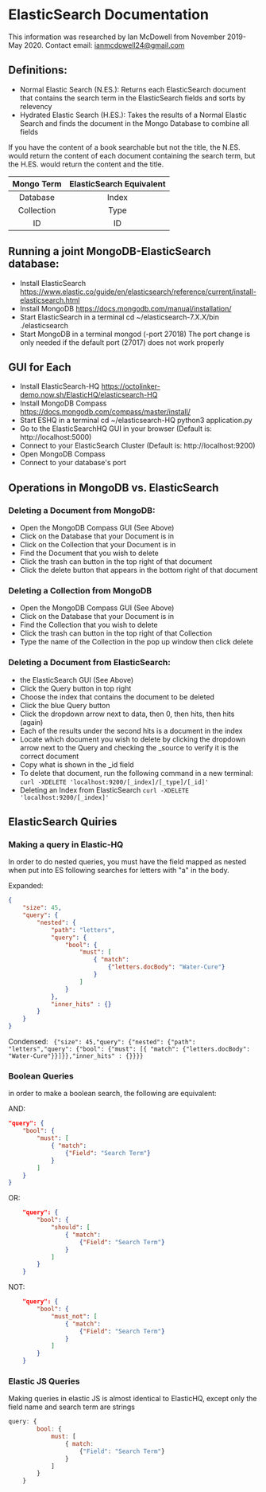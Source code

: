 # ElasticSearch Documentation
This information was researched by Ian McDowell from November 2019-May 2020. Contact email: ianmcdowell24@gmail.com
## Definitions:
- Normal Elastic Search (N.ES.): Returns each ElasticSearch document that contains the search term in the ElasticSearch fields and sorts by relevency
- Hydrated Elastic Search (H.ES.): Takes the results of a Normal Elastic Search and finds the document in the Mongo Database to combine all fields 

If you have the content of a book searchable but not the title, the N.ES. would return the content of each document containing the search term, but the H.ES. would return the content and the title.

|  Mongo Term  | ElasticSearch Equivalent |
|:------------:|:------------------------:|
|   Database   |           Index          |
|  Collection  |           Type           |
|      ID      |            ID            |

## Running a joint MongoDB-ElasticSearch database:
- Install ElasticSearch https://www.elastic.co/guide/en/elasticsearch/reference/current/install-elasticsearch.html
- Install MongoDB https://docs.mongodb.com/manual/installation/
- Start ElasticSearch in a terminal
		cd ~/elasticsearch-7.X.X/bin
		./elasticsearch
- Start MongoDB in a terminal
		mongod (-port 27018)
The port change is only needed if the default port (27017) does not work properly

## GUI for Each
- Install ElasticSearch-HQ https://octolinker-demo.now.sh/ElasticHQ/elasticsearch-HQ
- Install MongoDB Compass https://docs.mongodb.com/compass/master/install/
- Start ESHQ in a terminal
		cd ~/elasticsearch-HQ
		python3 application.py
- Go to the ElasticSearchHQ GUI in your browser (Default is: http://localhost:5000)
- Connect to your ElasticSearch Cluster (Default is: http://localhost:9200)
- Open MongoDB Compass
- Connect to your database's port

## Operations in MongoDB vs. ElasticSearch

### Deleting a Document from MongoDB:
- Open the MongoDB Compass GUI (See Above)
- Click on the Database that your Document is in
- Click on the Collection that your Document is in
- Find the Document that you wish to delete
- Click the trash can button in the top right of that document
- Click the delete button that appears in the bottom right of that document

### Deleting a Collection from MongoDB
- Open the MongoDB Compass GUI (See Above)
- Click on the Database that your Document is in
- Find the Collection that you wish to delete
- Click the trash can button in the top right of that Collection
- Type the name of the Collection in the pop up window then click delete


### Deleting a Document from ElasticSearch:
-  the ElasticSearch GUI (See Above)
- Click the Query button in top right
- Choose the index that contains the document to be deleted
- Click the blue Query button
- Click the dropdown arrow next to data, then 0, then hits, then hits (again)
- Each of the results under the second hits is a document in the index
- Locate which document you wish to delete by clicking the dropdown arrow next to the Query and checking the _source to verify it is the correct document
- Copy what is shown in the _id field
- To delete that document, run the following command in a new terminal:
`curl -XDELETE 'localhost:9200/[_index]/[_type]/[_id]'`
- Deleting an Index from ElasticSearch
`curl -XDELETE 'localhost:9200/[_index]'`

## ElasticSearch Quiries
### Making a query in Elastic-HQ 

In order to do nested queries, you must have the field mapped as nested when put into ES
following searches for letters with "a" in the body.

Expanded:
``` json
{
	"size": 45,
	"query": {
		"nested": {
			"path": "letters",
			"query": {
				"bool": {
					"must": [
						{ "match": 
							{"letters.docBody": "Water-Cure"}
						}
					]
				}
			},
			"inner_hits" : {}
		}
	}
}
```

Condensed: 
``` {"size": 45,"query": {"nested": {"path": "letters","query": {"bool": {"must": [{ "match": {"letters.docBody": "Water-Cure"}}]}},"inner_hits" : {}}}}```

### Boolean Queries

in order to make a boolean search, the following are equivalent:

AND:
``` json
"query": {
	"bool": {
		"must": [
			{ "match": 
				{"Field": "Search Term"}
			}
		]
	}
}
```

OR:
``` json
	"query": {
		"bool": {
			"should": [
				{ "match": 
					{"Field": "Search Term"}
				}
			]
		}
	}
```

NOT:
``` json
	"query": {
		"bool": {
			"must_not": [
				{ "match": 
					{"Field": "Search Term"}
				}
			]
		}
	}
```

### Elastic JS Queries

Making queries in elastic JS is almost identical to ElasticHQ, except only the field name and search term are strings

``` js
query: {
		bool: {
			must: [
				{ match: 
					{"Field": "Search Term"}
				}
			]
		}
	}
```